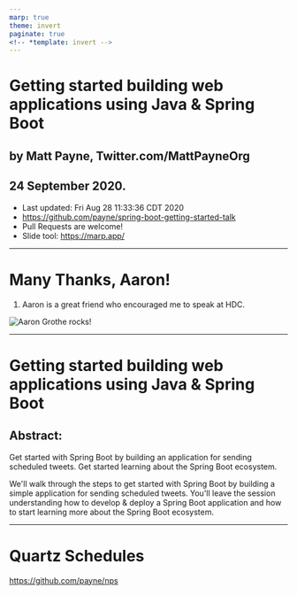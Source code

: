 ```yaml
---
marp: true
theme: invert
paginate: true
<!-- *template: invert -->
---
```


# Getting started building web applications using Java & Spring Boot
## by Matt Payne, Twitter.com/MattPayneOrg
## 24 September 2020.  
   * Last updated: Fri Aug 28 11:33:36 CDT 2020
   * https://github.com/payne/spring-boot-getting-started-talk
   * Pull Requests are welcome!
   * Slide tool: https://marp.app/

----
# Many Thanks, Aaron!
1. Aaron is a great friend who encouraged me to speak at HDC.

![Aaron Grothe rocks!](images/ChadHoman.jpeg)


-----
# Getting started building web applications using Java & Spring Boot

## Abstract: 

Get started with Spring Boot by building an application for sending scheduled tweets. Get started learning about the Spring Boot ecosystem.

We'll walk through the steps to get started with Spring Boot by building a 
simple application for sending scheduled tweets.  You'll leave the session understanding how to develop & deploy a Spring Boot application and how to start learning more about the Spring Boot ecosystem.



-----
# Quartz Schedules

https://github.com/payne/nps


